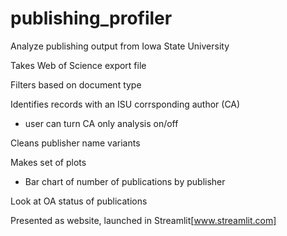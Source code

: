 # publishing_profiler
Analyze publishing output from Iowa State University

Takes Web of Science export file

Filters based on document type

Identifies records with an ISU corrsponding author (CA)
- user can turn CA only analysis on/off

Cleans publisher name variants

Makes set of plots
- Bar chart of number of publications by publisher

Look at OA status of publications

Presented as website, launched in Streamlit[www.streamlit.com]

